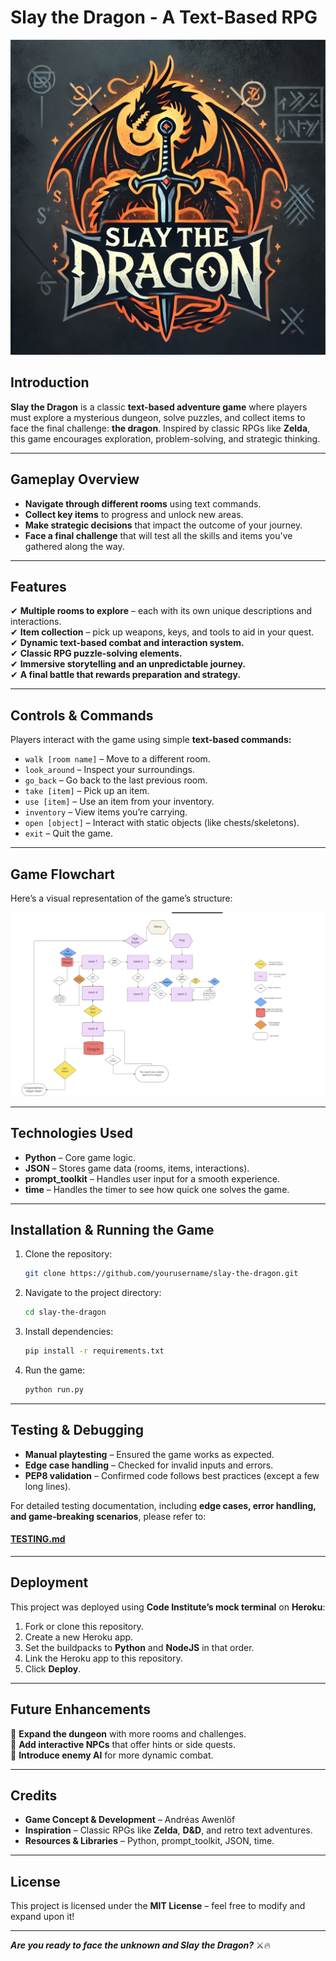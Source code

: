 # Slay the Dragon - A Text-Based RPG

![STD logo](documents/std_logo.png)

## Introduction

**Slay the Dragon** is a classic **text-based adventure game** where players must explore a mysterious dungeon, solve puzzles, and collect items to face the final challenge: **the dragon**. Inspired by classic RPGs like **Zelda**, this game encourages exploration, problem-solving, and strategic thinking.

---

## Gameplay Overview

-   **Navigate through different rooms** using text commands.
-   **Collect key items** to progress and unlock new areas.
-   **Make strategic decisions** that impact the outcome of your journey.
-   **Face a final challenge** that will test all the skills and items you've gathered along the way.

---

## Features

✔ **Multiple rooms to explore** – each with its own unique descriptions and interactions.  
✔ **Item collection** – pick up weapons, keys, and tools to aid in your quest.  
✔ **Dynamic text-based combat and interaction system.**  
✔ **Classic RPG puzzle-solving elements.**  
✔ **Immersive storytelling and an unpredictable journey.**  
✔ **A final battle that rewards preparation and strategy.**

---

## Controls & Commands

Players interact with the game using simple **text-based commands:**

-   `walk [room name]` – Move to a different room.
-   `look_around` – Inspect your surroundings.
-   `go_back` – Go back to the last previous room.
-   `take [item]` – Pick up an item.
-   `use [item]` – Use an item from your inventory.
-   `inventory` – View items you’re carrying.
-   `open [object]` – Interact with static objects (like chests/skeletons).
-   `exit` – Quit the game.

---

## Game Flowchart

Here’s a visual representation of the game’s structure:

_**![Flowchart](documents/flowchart.png)**_

---

## Technologies Used

-   **Python** – Core game logic.
-   **JSON** – Stores game data (rooms, items, interactions).
-   **prompt_toolkit** – Handles user input for a smooth experience.
-   **time** – Handles the timer to see how quick one solves the game.

---

## Installation & Running the Game

1. Clone the repository:
    ```sh
    git clone https://github.com/yourusername/slay-the-dragon.git
    ```
2. Navigate to the project directory:
    ```sh
    cd slay-the-dragon
    ```
3. Install dependencies:
    ```sh
    pip install -r requirements.txt
    ```
4. Run the game:
    ```sh
    python run.py
    ```

---

## Testing & Debugging

-   **Manual playtesting** – Ensured the game works as expected.
-   **Edge case handling** – Checked for invalid inputs and errors.
-   **PEP8 validation** – Confirmed code follows best practices (except a few long lines).

For detailed testing documentation, including **edge cases, error handling, and game-breaking scenarios**, please refer to:

#### **[TESTING.md](documents/TESTING.md)**

---

## Deployment

This project was deployed using **Code Institute’s mock terminal** on **Heroku**:

1. Fork or clone this repository.
2. Create a new Heroku app.
3. Set the buildpacks to **Python** and **NodeJS** in that order.
4. Link the Heroku app to this repository.
5. Click **Deploy**.

---

## Future Enhancements

🚀 **Expand the dungeon** with more rooms and challenges.  
🚀 **Add interactive NPCs** that offer hints or side quests.  
🚀 **Introduce enemy AI** for more dynamic combat.

---

## Credits

-   **Game Concept & Development** – Andréas Awenlöf
-   **Inspiration** – Classic RPGs like **Zelda**, **D&D**, and retro text adventures.
-   **Resources & Libraries** – Python, prompt_toolkit, JSON, time.

---

## License

This project is licensed under the **MIT License** – feel free to modify and expand upon it!

---

**_Are you ready to face the unknown and Slay the Dragon?_** ⚔️🔥
